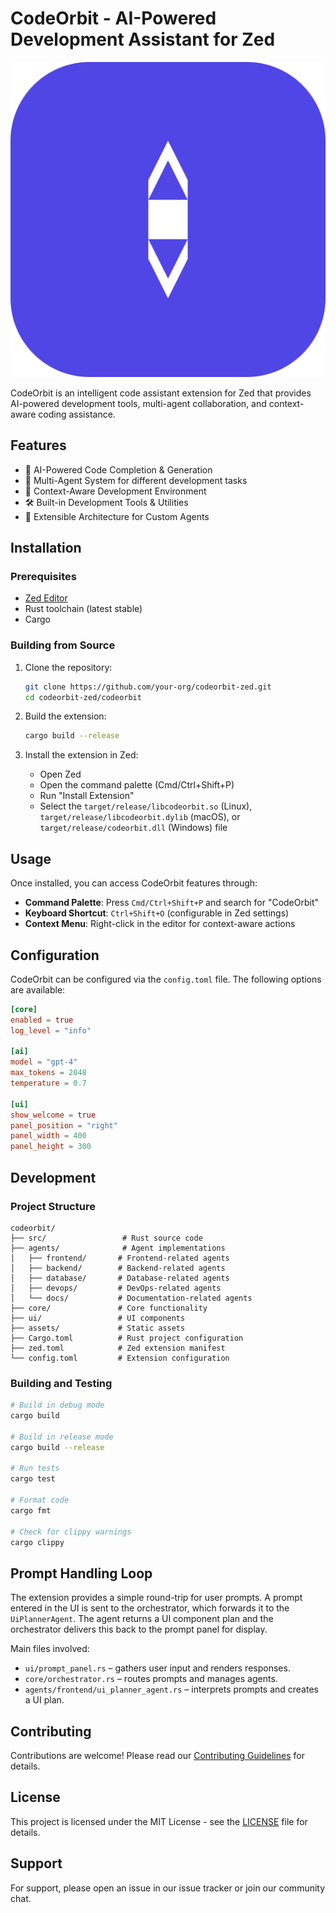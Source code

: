 # CodeOrbit - AI-Powered Development Assistant for Zed

![CodeOrbit Logo](./assets/logo.svg)

CodeOrbit is an intelligent code assistant extension for Zed that provides AI-powered development tools, multi-agent collaboration, and context-aware coding assistance.

## Features

- 🚀 AI-Powered Code Completion & Generation
- 🤖 Multi-Agent System for different development tasks
- 🧠 Context-Aware Development Environment
- 🛠️ Built-in Development Tools & Utilities
- 🔌 Extensible Architecture for Custom Agents

## Installation

### Prerequisites

- [Zed Editor](https://zed.dev/)
- Rust toolchain (latest stable)
- Cargo

### Building from Source

1. Clone the repository:
   ```bash
   git clone https://github.com/your-org/codeorbit-zed.git
   cd codeorbit-zed/codeorbit
   ```

2. Build the extension:
   ```bash
   cargo build --release
   ```

3. Install the extension in Zed:
   - Open Zed
   - Open the command palette (Cmd/Ctrl+Shift+P)
   - Run "Install Extension"
   - Select the `target/release/libcodeorbit.so` (Linux), `target/release/libcodeorbit.dylib` (macOS), or `target/release/codeorbit.dll` (Windows) file

## Usage

Once installed, you can access CodeOrbit features through:

- **Command Palette**: Press `Cmd/Ctrl+Shift+P` and search for "CodeOrbit"
- **Keyboard Shortcut**: `Ctrl+Shift+O` (configurable in Zed settings)
- **Context Menu**: Right-click in the editor for context-aware actions

## Configuration

CodeOrbit can be configured via the `config.toml` file. The following options are available:

```toml
[core]
enabled = true
log_level = "info"

[ai]
model = "gpt-4"
max_tokens = 2048
temperature = 0.7

[ui]
show_welcome = true
panel_position = "right"
panel_width = 400
panel_height = 300
```

## Development

### Project Structure

```
codeorbit/
├── src/                 # Rust source code
├── agents/              # Agent implementations
│   ├── frontend/       # Frontend-related agents
│   ├── backend/        # Backend-related agents
│   ├── database/       # Database-related agents
│   ├── devops/         # DevOps-related agents
│   └── docs/           # Documentation-related agents
├── core/               # Core functionality
├── ui/                 # UI components
├── assets/             # Static assets
├── Cargo.toml          # Rust project configuration
├── zed.toml            # Zed extension manifest
└── config.toml         # Extension configuration
```

### Building and Testing

```bash
# Build in debug mode
cargo build

# Build in release mode
cargo build --release

# Run tests
cargo test

# Format code
cargo fmt

# Check for clippy warnings
cargo clippy
```

## Prompt Handling Loop

The extension provides a simple round-trip for user prompts. A prompt entered in
the UI is sent to the orchestrator, which forwards it to the `UiPlannerAgent`.
The agent returns a UI component plan and the orchestrator delivers this back to
the prompt panel for display.

Main files involved:

- `ui/prompt_panel.rs` – gathers user input and renders responses.
- `core/orchestrator.rs` – routes prompts and manages agents.
- `agents/frontend/ui_planner_agent.rs` – interprets prompts and creates a UI plan.


## Contributing

Contributions are welcome! Please read our [Contributing Guidelines](CONTRIBUTING.md) for details.

## License

This project is licensed under the MIT License - see the [LICENSE](LICENSE) file for details.

## Support

For support, please open an issue in our issue tracker or join our community chat.
